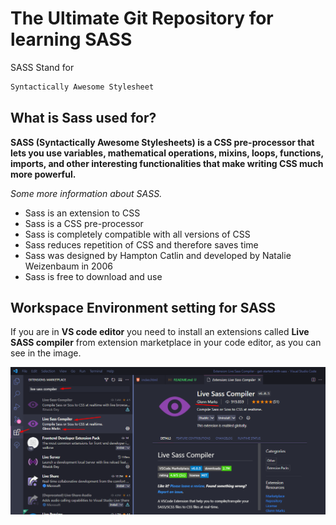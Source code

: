 # The Ultimate Git Repository for learning SASS

SASS Stand for

```markdown
Syntactically Awesome Stylesheet
```

## What is Sass used for?

**SASS (Syntactically Awesome Stylesheets) is a CSS pre-processor that lets you use variables, mathematical operations, mixins, loops, functions, imports, and other interesting functionalities that make writing CSS much more powerful.**

_Some more information about SASS._

- Sass is an extension to CSS
- Sass is a CSS pre-processor
- Sass is completely compatible with all versions of CSS
- Sass reduces repetition of CSS and therefore saves time
- Sass was designed by Hampton Catlin and developed by Natalie Weizenbaum in 2006
- Sass is free to download and use

## Workspace Environment setting for SASS

If you are in **VS code editor** you need to install an extensions called **Live SASS compiler** from extension marketplace in your code editor, as you can see in the image.

![Live sass compiler](./image/compiler.png)

